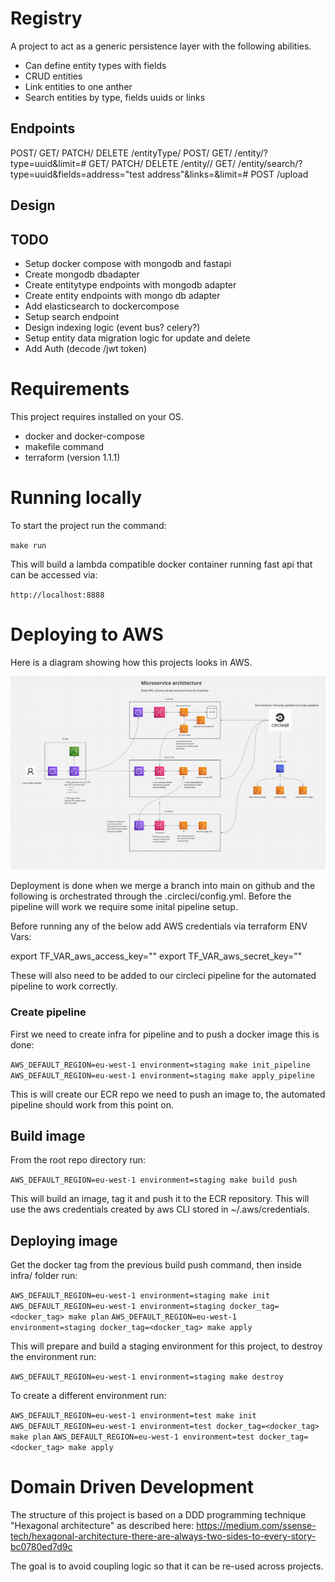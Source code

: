 # Registry

A project to act as a generic persistence layer with the following abilities.

- Can define entity types with fields
- CRUD entities
- Link entities to one anther
- Search entities by type, fields uuids or links

## Endpoints

POST/ GET/ PATCH/ DELETE /entityType/
POST/ GET/ /entity/?type=uuid&limit=#
GET/ PATCH/ DELETE /entity/<uuid>/
GET/ /entity/search/?type=uuid&fields=address="test address"&links=<uuid>&limit=#
POST /upload

## Design

## TODO

- Setup docker compose with mongodb and fastapi
- Create mongodb dbadapter
- Create entitytype endpoints with mongodb adapter
- Create entity endpoints with mongo db adapter
- Add elasticsearch to dockercompose
- Setup search endpoint
- Design indexing logic (event bus? celery?)
- Setup entity data migration logic for update and delete
- Add Auth (decode /jwt token)

# Requirements

This project requires installed on your OS.

- docker and docker-compose
- makefile command
- terraform (version 1.1.1)

# Running locally

To start the project run the command:

`make run`

This will build a lambda compatible docker container running fast api that can be accessed via:

`http://localhost:8888`


# Deploying to AWS

Here is a diagram showing how this projects looks in AWS.

![](./docs/infra.png)

Deployment is done when we merge a branch into main on github and the following is orchestrated through the .circleci/config.yml. Before the pipeline will work we require some inital pipeline setup.

Before running any of the below add AWS credentials via terraform ENV Vars:

export TF_VAR_aws_access_key=""
export TF_VAR_aws_secret_key=""

These will also need to be added to our circleci pipeline for the automated pipeline to work correctly.

### Create pipeline

First we need to create infra for pipeline and to push a docker image this is done: 

`AWS_DEFAULT_REGION=eu-west-1 environment=staging make init_pipeline`
`AWS_DEFAULT_REGION=eu-west-1 environment=staging make apply_pipeline`

This is will create our ECR repo we need to push an image to, the automated pipeline should work from this point on.

## Build image

From the root repo directory run:

`AWS_DEFAULT_REGION=eu-west-1 environment=staging make build push`

This will build an image, tag it and push it to the ECR repository. This will use the aws credentials created by aws CLI stored in ~/.aws/credentials. 

## Deploying image

Get the docker tag from the previous build push command, then inside infra/ folder run:

`AWS_DEFAULT_REGION=eu-west-1 environment=staging make init`
`AWS_DEFAULT_REGION=eu-west-1 environment=staging docker_tag=<docker_tag> make plan`
`AWS_DEFAULT_REGION=eu-west-1 environment=staging docker_tag=<docker_tag> make apply`

This will prepare and build a staging environment for this project, to destroy the environment run:

`AWS_DEFAULT_REGION=eu-west-1 environment=staging make destroy`

To create a different environment run:

`AWS_DEFAULT_REGION=eu-west-1 environment=test make init`
`AWS_DEFAULT_REGION=eu-west-1 environment=test docker_tag=<docker_tag> make plan`
`AWS_DEFAULT_REGION=eu-west-1 environment=test docker_tag=<docker_tag> make apply`

# Domain Driven Development

The structure of this project is based on a DDD programming technique "Hexagonal architecture" as described here:
https://medium.com/ssense-tech/hexagonal-architecture-there-are-always-two-sides-to-every-story-bc0780ed7d9c

The goal is to avoid coupling logic so that it can be re-used across projects.

